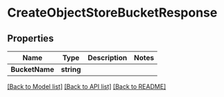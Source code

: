 # CreateObjectStoreBucketResponse

## Properties
Name | Type | Description | Notes
------------ | ------------- | ------------- | -------------
**BucketName** | **string** |  | 

[[Back to Model list]](../README.md#documentation-for-models) [[Back to API list]](../README.md#documentation-for-api-endpoints) [[Back to README]](../README.md)


